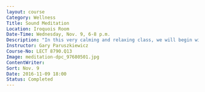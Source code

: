 ```yaml
---
layout: course
Category: Wellness
Title: Sound Meditation
Location: Iroquois Room
Date-Time: Wednesday, Nov. 9, 6-8 p.m.
Description: "In this very calming and relaxing class, we will begin with very simple stretching to prepare for meditation. We begin with simple, gentle movements from Qigong, the ancient Chinese health care and maintenance system. The Form we will practice is an Elemental Energy Form which concludes with the “Healing Sounds” practice, followed by very deep relaxation. Come join us as the healing tones of brass and crystal singing bowls, mellow gongs, and bells bathe you in healing meditational vibration. Together, we will reach deep states of relaxation and meditation. You’ll leave feeling “re-tuned”, restored and rebalanced."
Instructor: Gary Paruszkiewicz
Course-No: LECT 8790.Q13
Image: meditation-dpc_97680501.jpg
ContentWriter:
Sort: Nov. 9
Date: 2016-11-09 18:00
Status: Completed
---
```

